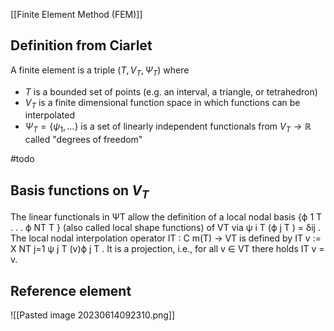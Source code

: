 [[Finite Element Method (FEM)]]


## Definition from Ciarlet
A finite element is a triple $(T, V_T, \Psi_T)$ where
- $T$ is a bounded set of points (e.g. an interval, a triangle, or tetrahedron) 
- $V_T$ is a finite dimensional function space in which functions can be interpolated
- $\Psi_T=\{\psi_1, ...\}$ is a set of linearly independent functionals from $V_T\rightarrow \mathbb{R}$ called "degrees of freedom"

#todo 
## Basis functions on $V_T$
The linear functionals in ΨT allow the definition of a local nodal basis {ϕ 1 T . . . ϕ NT T } (also called local shape functions) of VT via ψ i T (ϕ j T ) = δij . The local nodal interpolation operator IT : C m(T) → VT is defined by IT v := X NT j=1 ψ j T (v)ϕ j T . It is a projection, i.e., for all v ∈ VT there holds IT v = v.


## Reference element
![[Pasted image 20230614092310.png]]